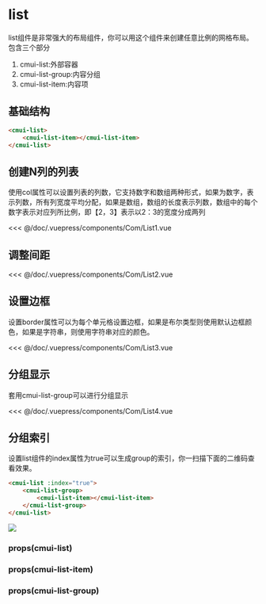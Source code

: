 # list
list组件是非常强大的布局组件，你可以用这个组件来创建任意比例的网格布局。包含三个部分
1. cmui-list:外部容器
2. cmui-list-group:内容分组
3. cmui-list-item:内容项
## 基础结构
```html
<cmui-list>
	<cmui-list-item></cmui-list-item>
</cmui-list>
```

## 创建N列的列表
使用col属性可以设置列表的列数，它支持数字和数组两种形式，如果为数字，表示列数，所有列宽度平均分配，如果是数组，数组的长度表示列数，数组中的每个数字表示对应列所比例，即【2，3】表示以2：3的宽度分成两列

<Exp>
<div slot="exp">
<Com-List1></Com-List1>
</div>
<div slot="code">

<<< @/doc/.vuepress/components/Com/List1.vue
</div>
</Exp>

## 调整间距

<Exp>
<div slot="exp">
<Com-List2></Com-List2>
</div>
<div slot="code">

<<< @/doc/.vuepress/components/Com/List2.vue
</div>
</Exp>

## 设置边框
设置border属性可以为每个单元格设置边框，如果是布尔类型则使用默认边框颜色，如果是字符串，则使用字符串对应的颜色。

<Exp>
<div slot="exp">
<Com-List3></Com-List3>
</div>
<div slot="code">

<<< @/doc/.vuepress/components/Com/List3.vue
</div>
</Exp>


## 分组显示
套用cmui-list-group可以进行分组显示

<Exp>
<div slot="exp">
<Com-List4></Com-List4>
</div>
<div slot="code">

<<< @/doc/.vuepress/components/Com/List4.vue
</div>
</Exp>

## 分组索引
设置list组件的index属性为true可以生成group的索引，你一扫描下面的二维码查看效果。
```html
<cmui-list :index="true">
	<cmui-list-group>
		<cmui-list-item></cmui-list-item>
	</cmui-list-group>
</cmui-list>
```
![](http://image.cyanmaple.design/1574754067.png)

### props(cmui-list)

<Propsintro path="list/main.vue"></Propsintro>


### props(cmui-list-item)

<Propsintro path="list-item/main.vue"></Propsintro>

### props(cmui-list-group)

<Propsintro path="list-group/main.vue"></Propsintro>


